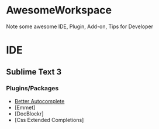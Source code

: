 # AwesomeWorkspace
Note some awesome IDE, Plugin, Add-on, Tips for Developer

# IDE
## Sublime Text 3
### Plugins/Packages

- [Better Autocomplete](https://packagecontrol.io/packages/Better%20Completion)
- [Emmet]
- [DocBlockr]
- [Css Extended Completions]
